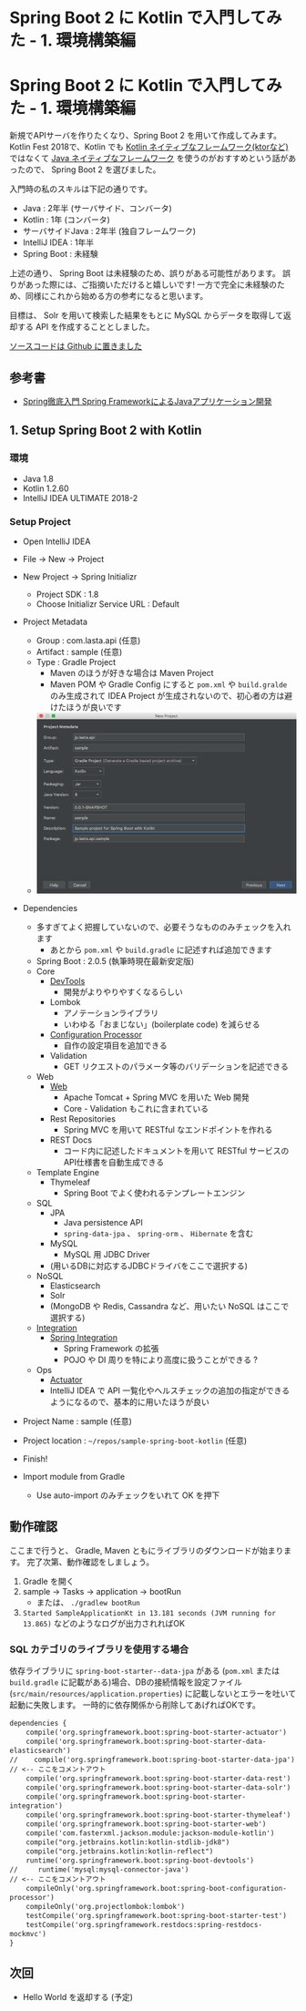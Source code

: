 # Spring Boot 2 に Kotlin で入門してみた - 1. 環境構築編
# Spring Boot 2 に Kotlin で入門してみた - 1. 環境構築編
新規でAPIサーバを作りたくなり、Spring Boot 2 を用いて作成してみます。
Kotlin Fest 2018で、Kotlin でも [Kotlin ネイティブなフレームワーク(ktorなど)][ktor] ではなくて [Java ネイティブなフレームワーク][Kotlin Fest 2018] を使うのがおすすめという話があったので、 Spring Boot 2 を選びました。

入門時の私のスキルは下記の通りです。

* Java : 2年半 (サーバサイド、コンバータ)
* Kotlin : 1年 (コンバータ)
* サーバサイドJava : 2年半 (独自フレームワーク)
* IntelliJ IDEA : 1年半
* Spring Boot : 未経験

上述の通り、 Spring Boot は未経験のため、誤りがある可能性があります。
誤りがあった際には、ご指摘いただけると嬉しいです!
一方で完全に未経験のため、同様にこれから始める方の参考になると思います。

目標は、 Solr を用いて検索した結果をもとに MySQL からデータを取得して返却する API を作成することとしました。

[ソースコードは Github に置きました][github]

[ktor]: https://qiita.com/lasta/items/2c25ae5a875ba8da4f8a
[Kotlin Fest 2018]: http://tech.connehito.com/entry/2018/08/31/131552
[github]: https://github.com/lasta/sample-spring-boot-kotlin/tree/qiita/1-setup

## 参考書
* [Spring徹底入門 Spring FrameworkによるJavaアプリケーション開発](https://www.amazon.co.jp/gp/product/B01IEWNLBU/ref=oh_aui_d_detailpage_o01_?ie=UTF8&psc=1)

## 1. Setup Spring Boot 2 with Kotlin
### 環境
* Java 1.8
* Kotlin 1.2.60
* IntelliJ IDEA ULTIMATE 2018-2

### Setup Project
* Open IntelliJ IDEA
* File -> New -> Project 
* New Project -> Spring Initializr
  * Project SDK : 1.8
  * Choose Initializr Service URL : Default
* Project Metadata
  * Group : com.lasta.api (任意)
  * Artifact : sample (任意)
  * Type : Gradle Project
    * Maven のほうが好きな場合は Maven Project
    * Maven POM や Gradle Config にすると `pom.xml` や `build.gralde` のみ生成されて IDEA Project が生成されないので、初心者の方は避けたほうが良いです
  * ![Project Metadata]( ./assets/1/1_project_metadata.png )
* Dependencies
  * 多すぎてよく把握していないので、必要そうなもののみチェックを入れます
    * あとから `pom.xml` や `build.gradle` に記述すれば追加できます
  * Spring Boot : 2.0.5 (執筆時現在最新安定版)
  * Core
    * [DevTools](https://docs.spring.io/spring-boot/docs/2.0.5.RELEASE/reference/htmlsingle/#using-boot-devtools)
      * 開発がよりやりやすくなるらしい
    * Lombok
      * アノテーションライブラリ
      * いわゆる「おまじない」(boilerplate code) を減らせる
    * [Configuration Processor](https://docs.spring.io/spring-boot/docs/2.0.5.RELEASE/reference/htmlsingle/#configuration-metadata-annotation-processor)
      * 自作の設定項目を追加できる
    * Validation
      * GET リクエストのパラメータ等のバリデーションを記述できる
  * Web
    * [Web](https://docs.spring.io/spring-boot/docs/2.0.5.RELEASE/reference/htmlsingle/#boot-features-developing-web-applications)
      * Apache Tomcat + Spring MVC を用いた Web 開発
      * Core - Validation もこれに含まれている
    * Rest Repositories
      * Spring MVC を用いて RESTful なエンドポイントを作れる
    * REST Docs
      * コード内に記述したドキュメントを用いて RESTful サービスのAPI仕様書を自動生成できる
  * Template Engine
    * Thymeleaf
      * Spring Boot でよく使われるテンプレートエンジン
  * SQL
    * JPA
      * Java persistence API
      * `spring-data-jpa` 、 `spring-orm` 、 `Hibernate` を含む
    * MySQL
      * MySQL 用 JDBC Driver
    * (用いるDBに対応するJDBCドライバをここで選択する)
  * NoSQL
    * Elasticsearch
    * Solr
    * (MongoDB や Redis, Cassandra など、用いたい NoSQL はここで選択する)
  * [Integration](http://spring.io/projects/spring-integration)
    * [Spring Integration](https://docs.spring.io/spring-boot/docs/2.0.5.RELEASE/reference/htmlsingle/#boot-features-integration)
      * Spring Framework の拡張
      * POJO や DI 周りを特により高度に扱うことができる ?
  * Ops
    * [Actuator](https://docs.spring.io/spring-boot/docs/2.0.5.RELEASE/reference/htmlsingle/#production-ready)
    * IntelliJ IDEA で API 一覧化やヘルスチェックの追加の指定ができるようになるので、基本的に用いたほうが良い
* Project Name : sample (任意)
* Project location : `~/repos/sample-spring-boot-kotlin` (任意)
* Finish!


* Import module from Gradle
  * Use auto-import のみチェックをいれて OK を押下

## 動作確認
ここまで行うと、 Gradle, Maven ともにライブラリのダウンロードが始まります。
完了次第、動作確認をしましょう。

1. Gradle を開く
2. sample -> Tasks -> application -> bootRun
   * または、 `./gradlew bootRun`
3. `Started SampleApplicationKt in 13.181 seconds (JVM running for 13.865)` などのようなログが出力されればOK

### SQL カテゴリのライブラリを使用する場合
依存ライブラリに `spring-boot-starter--data-jpa` がある (`pom.xml` または `build.gradle` に記載がある)場合、DBの接続情報を設定ファイル (`src/main/resources/application.properties`) に記載しないとエラーを吐いて起動に失敗します。
一時的に依存関係から削除してあげればOKです。

```groovy:一時的にJPA,MySQLを用いないようにする
dependencies {
    compile('org.springframework.boot:spring-boot-starter-actuator')
    compile('org.springframework.boot:spring-boot-starter-data-elasticsearch')
//    compile('org.springframework.boot:spring-boot-starter-data-jpa') // <-- ここをコメントアウト
    compile('org.springframework.boot:spring-boot-starter-data-rest')
    compile('org.springframework.boot:spring-boot-starter-data-solr')
    compile('org.springframework.boot:spring-boot-starter-integration')
    compile('org.springframework.boot:spring-boot-starter-thymeleaf')
    compile('org.springframework.boot:spring-boot-starter-web')
    compile('com.fasterxml.jackson.module:jackson-module-kotlin')
    compile("org.jetbrains.kotlin:kotlin-stdlib-jdk8")
    compile("org.jetbrains.kotlin:kotlin-reflect")
    runtime('org.springframework.boot:spring-boot-devtools')
//     runtime('mysql:mysql-connector-java')                           // <-- ここをコメントアウト
    compileOnly('org.springframework.boot:spring-boot-configuration-processor')
    compileOnly('org.projectlombok:lombok')
    testCompile('org.springframework.boot:spring-boot-starter-test')
    testCompile('org.springframework.restdocs:spring-restdocs-mockmvc')
}
```

## 次回
* Hello World を返却する (予定)
